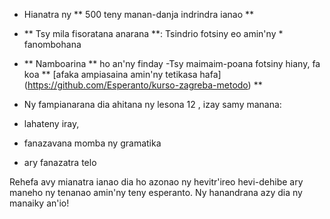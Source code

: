 - Hianatra ny ** 500 teny manan-danja indrindra ianao **
- ** Tsy mila fisoratana anarana **: Tsindrio fotsiny eo amin'ny * fanombohana
- ** Namboarina ** ho an'ny finday
-Tsy maimaim-poana fotsiny hiany, fa koa ** [afaka ampiasaina amin'ny tetikasa hafa] (https://github.com/Esperanto/kurso-zagreba-metodo) **
- Ny fampianarana dia ahitana ny lesona 12 , izay samy manana:

- lahateny iray,
- fanazavana momba ny gramatika
- ary fanazatra telo

Rehefa avy mianatra ianao dia ho azonao ny hevitr'ireo hevi-dehibe ary maneho ny tenanao amin'ny teny esperanto. Ny hanandrana azy dia ny manaiky an'io!

